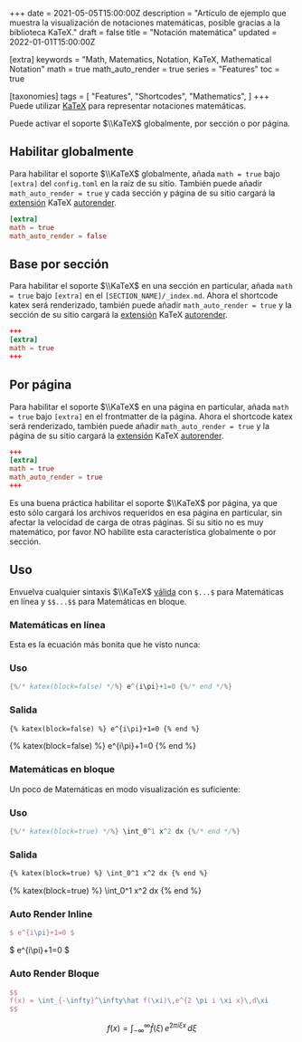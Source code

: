 +++
date = 2021-05-05T15:00:00Z
description = "Artículo de ejemplo que muestra la visualización de notaciones matemáticas, posible gracias a la biblioteca KaTeX."
draft = false
title = "Notación matemática"
updated = 2022-01-01T15:00:00Z

[extra]
keywords = "Math, Matematics, Notation, KaTeX, Mathematical Notation"
math = true
math_auto_render = true
series = "Features"
toc = true

[taxonomies]
tags = [
    "Features",
    "Shortcodes",
    "Mathematics",
]
+++
Puede utilizar [KaTeX](https://katex.org) para representar notaciones matemáticas.

Puede activar el soporte $\\KaTeX$ globalmente, por sección o por página.

<!-- more -->

## Habilitar globalmente

Para habilitar el soporte $\\KaTeX$ globalmente, añada `math = true` bajo `[extra]` del `config.toml`
en la raíz de su sitio. También puede añadir `math_auto_render = true`
y cada sección y página de su sitio cargará la [extensión](https://katex.org/docs/autorender.html) KaTeX [autorender](https://katex.org/docs/autorender.html).

```toml
[extra]
math = true
math_auto_render = false
```

## Base por sección

Para habilitar el soporte $\\KaTeX$ en una sección en particular, añada `math = true` bajo `[extra]` en el `[SECTION_NAME]/_index.md`.
Ahora el shortcode katex será renderizado, también puede añadir `math_auto_render = true`
y la sección de su sitio cargará la [extensión](https://katex.org/docs/autorender.html) KaTeX [autorender](https://katex.org/docs/autorender.html).

```toml
+++
[extra]
math = true
+++
```

## Por página

Para habilitar el soporte $\\KaTeX$ en una página en particular, añada `math = true` bajo `[extra]` en el frontmatter
de la página. Ahora el shortcode katex será renderizado, también puede añadir `math_auto_render = true`
y la página de su sitio cargará la [extensión](https://katex.org/docs/autorender.html) KaTeX [autorender](https://katex.org/docs/autorender.html).

```toml
+++
[extra]
math = true
math_auto_render = true
+++
```

Es una buena práctica habilitar el soporte $\\KaTeX$ por página, ya que esto sólo cargará los archivos requeridos en esa página en particular, sin afectar la velocidad de carga de otras páginas. Si su sitio no es muy matemático, por favor NO habilite esta característica globalmente o por sección.

## Uso

Envuelva cualquier sintaxis $\\KaTeX$ [válida](https://katex.org/docs/supported.html) con `$...$` para Matemáticas en línea y `$$...$$` para Matemáticas en bloque.

### Matemáticas en línea

Esta es la ecuación más bonita que he visto nunca:

### Uso

```rs
{%/* katex(block=false) */%} e^{i\pi}+1=0 {%/* end */%}
```

### Salida

```html
{% katex(block=false) %} e^{i\pi}+1=0 {% end %}
```

{% katex(block=false) %} e^{i\pi}+1=0 {% end %}

### Matemáticas en bloque

Un poco de Matemáticas en modo visualización es suficiente:

### Uso

```rs
{%/* katex(block=true) */%} \int_0^1 x^2 dx {%/* end */%}
```

### Salida

```html
{% katex(block=true) %} \int_0^1 x^2 dx {% end %}
```

{% katex(block=true) %} \int_0^1 x^2 dx {% end %}

### Auto Render Inline

```tex
$ e^{i\pi}+1=0 $
```

$ e^{i\pi}+1=0 $

### Auto Render Bloque

```tex
$$
f(x) = \int_{-\infty}^\infty\hat f(\xi)\,e^{2 \pi i \xi x}\,d\xi
$$
```

$$
f(x) = \int_{-\infty}^\infty\hat f(\xi)\,e^{2 \pi i \xi x}\,d\xi
$$
